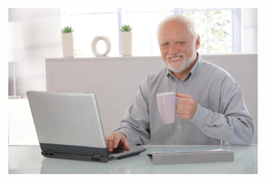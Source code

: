 [![take a sip of coffee to code 1 more line](coffee_static.png)](https://your-username.github.io/coffee-animation)
